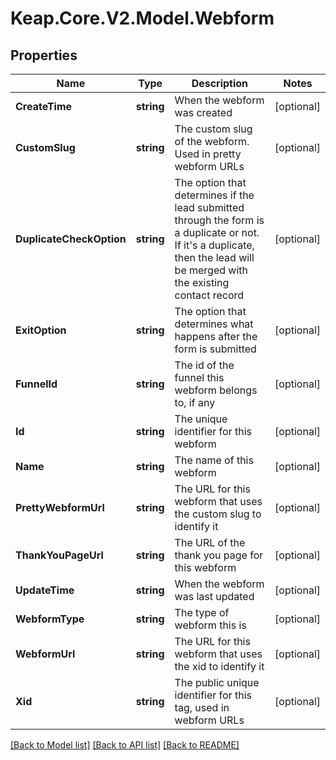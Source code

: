 # Keap.Core.V2.Model.Webform

## Properties

Name | Type | Description | Notes
------------ | ------------- | ------------- | -------------
**CreateTime** | **string** | When the webform was created | [optional] 
**CustomSlug** | **string** | The custom slug of the webform. Used in pretty webform URLs | [optional] 
**DuplicateCheckOption** | **string** | The option that determines if the lead submitted through the form is a duplicate or not. If it&#39;s a duplicate, then the lead will be merged with the existing contact record | [optional] 
**ExitOption** | **string** | The option that determines what happens after the form is submitted | [optional] 
**FunnelId** | **string** | The id of the funnel this webform belongs to, if any | [optional] 
**Id** | **string** | The unique identifier for this webform | [optional] 
**Name** | **string** | The name of this webform | [optional] 
**PrettyWebformUrl** | **string** | The URL for this webform that uses the custom slug to identify it | [optional] 
**ThankYouPageUrl** | **string** | The URL of the thank you page for this webform | [optional] 
**UpdateTime** | **string** | When the webform was last updated | [optional] 
**WebformType** | **string** | The type of webform this is | [optional] 
**WebformUrl** | **string** | The URL for this webform that uses the xid to identify it | [optional] 
**Xid** | **string** | The public unique identifier for this tag, used in webform URLs | [optional] 

[[Back to Model list]](../README.md#documentation-for-models) [[Back to API list]](../README.md#documentation-for-api-endpoints) [[Back to README]](../README.md)

